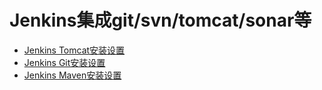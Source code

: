 # Jenkins集成git/svn/tomcat/sonar等

* [Jenkins Tomcat安装设置](jenkins-tomcatan-zhuang-she-zhi.md) 
* [Jenkins Git安装设置](jenkins-gitan-zhuang-she-zhi.md)
* [Jenkins Maven安装设置](jenkins-mavenan-zhuang-she-zhi.md)

